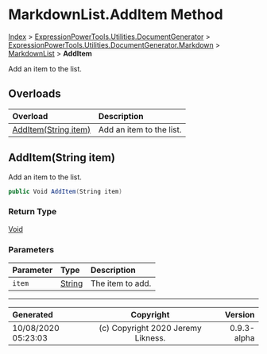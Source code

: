 ﻿# MarkdownList.AddItem Method

[Index](../index.md) > [ExpressionPowerTools.Utilities.DocumentGenerator](ExpressionPowerTools.Utilities.DocumentGenerator.a.md) > [ExpressionPowerTools.Utilities.DocumentGenerator.Markdown](ExpressionPowerTools.Utilities.DocumentGenerator.Markdown.n.md) > [MarkdownList](ExpressionPowerTools.Utilities.DocumentGenerator.Markdown.MarkdownList.cs.md) > **AddItem**

Add an item to the list.

## Overloads

| Overload | Description |
| :-- | :-- |
| [AddItem(String item)](#additemstring-item) | Add an item to the list. |
## AddItem(String item)

Add an item to the list.

```csharp
public Void AddItem(String item)
```

### Return Type

 [Void](https://docs.microsoft.com/dotnet/api/system.void) 

### Parameters

| Parameter | Type | Description |
| :-- | :-- | :-- |
| `item` | [String](https://docs.microsoft.com/dotnet/api/system.string) | The item to add. |



---

| Generated | Copyright | Version |
| :-- | :-: | --: |
| 10/08/2020 05:23:03 | (c) Copyright 2020 Jeremy Likness. | 0.9.3-alpha |
